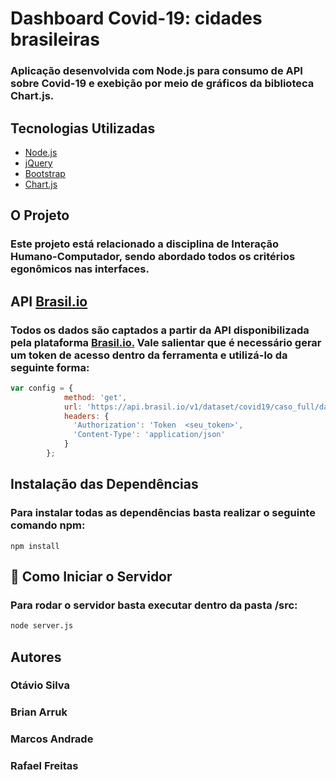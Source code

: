 # Dashboard Covid-19: cidades brasileiras
### Aplicação desenvolvida com Node.js para consumo de API sobre Covid-19 e exebição por meio de gráficos da biblioteca Chart.js.

## Tecnologias Utilizadas
- [Node.js](https://nodejs.org/en/)
- [jQuery](https://jquery.com/)
- [Bootstrap](https://getbootstrap.com/)
- [Chart.js](https://www.chartjs.org/)

## O Projeto

### Este projeto está relacionado a disciplina de Interação Humano-Computador, sendo abordado todos os critérios egonômicos nas interfaces.

## API <a href="https://brasil.io/home/">Brasil.io</a>

### Todos os dados são captados a partir da API disponibilizada pela plataforma <a href="https://brasil.io/home/">Brasil.io.</a> Vale salientar que é necessário gerar um token de acesso dentro da ferramenta e utilizá-lo da seguinte forma:

~~~JavaScript
var config = {
            method: 'get',
            url: 'https://api.brasil.io/v1/dataset/covid19/caso_full/data/?city='+nomeCidade+'&is_repeated=False',
            headers: { 
              'Authorization': 'Token  <seu_token>', 
              'Content-Type': 'application/json'
            }
        };
~~~

## Instalação das Dependências

### Para instalar todas as dependências basta realizar o seguinte comando <strong>npm:</strong>
~~~
npm install
~~~

## 🚀 Como Iniciar o Servidor
### Para rodar o servidor basta executar dentro da pasta /src:
~~~Bash
node server.js
~~~

## Autores

### <b>Otávio Silva</b>
### <b>Brian Arruk</b>
### <b>Marcos Andrade</b>
### <b>Rafael Freitas</b>
